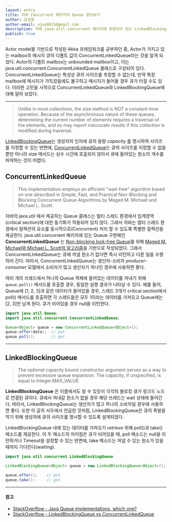 ```yaml
---
layout: entry
title: 자바 Concurrent 패키지의 Queue 알아보기
author: 김성중
author-email: ajax0615@gmail.com
description: 자바 java.util.concurrent 패키지에 포함되어 있는 LinkedBlockingQueue와 ConcurrentLinkedQueue에 대한 설명입니다.
publish: true
---
```


Actor model을 기반으로 작성된 Akka 프레임워크를 공부하던 중, Actor가 가지고 있는 mailbox의 메시지 큐의 디폴트 값이 ConcurrentLinkedQueue라는 것을 알게 되었다. Actor의 디폴트 mailbox는 unbounded mailbox이고, 이는 java.util.concurrent.ConcurrentLinkedQueue 클래스로 구성되어 있다. ConcurrentLinkedQueue는 특성상 큐의 사이즈를 측정할 수 없는데, 만약 특정 mailbox에 메시지가 가득찼음에도 불구하고 메시지가 들어올 경우 큐가 터질 수도 있다. 이러한 고민을 시작으로 ConcurrentLinkedQueue와 LinkedBlockingQueue에 대해 알아 보았다.

---

> Unlike in most collections, the size method is NOT a constant-time operation. Because of the asynchronous nature of these queues, determining the current number of elements requires a traversal of the elements, and so may report inaccurate results if this collection is modified during traversal.

[LinkedBlockingQueue](https://docs.oracle.com/javase/7/docs/api/java/util/concurrent/LinkedBlockingQueue.html#LinkedBlockingQueue(int))는 생성자의 인자에 큐의 용량 *capacity* 를 명시하여 사이즈를 지정할 수 있는 반면에, [ConcurrentLinkedQueue](https://docs.oracle.com/javase/7/docs/api/java/util/concurrent/ConcurrentLinkedQueue.html#ConcurrentLinkedQueue())는 큐의 사이즈를 지정할 수 없을 뿐만 아니라 size 메서드는 상수 시간에 호출되지 않아서 큐에 들어있는 원소의 개수를 파악하는 것이 어렵다.

## ConcurrentLinkedQueue

> This implementation employs an efficient "wait-free" algorithm based on one described in Simple, Fast, and Practical Non-Blocking and Blocking Concurrent Queue Algorithms by Maged M. Michael and Michael L. Scott.

자바의 java.util 에서 제공하는 Queue 클래스는 멀티 스레드 환경에서 임계영역(critical section)에 대한 동기화가 적용되어 있지 않다. 그래서 자바는 멀티 스레드 환경에서 컬렉션의 요소를 동시적으로(Concurrent) 처리 할 수 있도록 특별한 컬렉션을 제공한다. java.util.concurrent 패키지에 있는 Queue 구현체인 **ConcurrentLinkedQueue** 는 [Non-blocking lock-free Queue](https://en.wikipedia.org/wiki/Non-blocking_algorithm#Lock-freedom)를 위해 [Maged M. Michael와 Michael L. Scott의 알고리즘](http://dl.acm.org/citation.cfm?doid=248052.248106)을 기반으로 작성되었다. 그래서 ConcurrentLinkedQueue는 큐에 꺼낼 원소가 없다면 즉시 리턴하고 다른 일을 수행하러 간다. 따라서, ConcurrentLinkedQueue는 생산자-소비자 *producer-consumer* 모델에서 소비자가 많고 생산자가 하나인 경우에 사용하면 좋다.

여러 개의 쓰레드에서 하나의 Queue 객체에 들어있는 데이터를 꺼내기 위해 `queue.poll()` 메서드를 호출할 경우, 동일한 실행 결과가 나타날 수 있다. 예를 들어, Queue에 [1, 2, 3]과 같은 데이터가 들어있을 경우, 스레드 3개가 critical section에서 poll() 메서드를 호출하면 각 스레드들은 모두 1이라는 데이터를 가져오고 Queue에는 [2, 3]만 남게 된다. 큐가 비어있을 경우 null을 리턴한다.

```java
import java.util.Queue;
import java.util.concurrent.ConcurrentLinkedQueue;

Queue<Object> queue = new ConcurrentLinkedQueue<Object>();
queue.offer(data);  // put
queue.poll();       // get
```

---

## LinkedBlockingQueue

> The optional capacity bound constructor argument serves as a way to prevent excessive queue expansion. The capacity, if unspecified, is equal to Integer.MAX_VALUE.

**LinkedBlockingQueue** 은 이름에서도 알 수 있듯이 각각의 블로킹 큐가 링크드 노드로 연결된 큐이다. 큐에서 꺼내갈 원소가 없을 경우 해당 쓰레드는 wait 상태에 들어간다. 따라서, LinkedBlockingQueue는 생산자가 많고 하나의 소비자일 경우에 사용하면 좋다. 또한 이 글의 서두에서 언급한 것처럼, LinkedBlockingQueue은 큐의 폭발을 막기 위해 생성자에 큐의 사이즈를 명시할 수 있도록 설계되었다.

LinkedBlockingQueue 내에 있는 데이터를 가져오기 *retrieve* 위해 poll()과 take() 메소드를 제공한다. 이 두 메소드의 차이점은 큐가 비어있을 때, poll 메소드는 null을 리턴하거나 Timeout을 설정할 수 있는 반면에, take 메소드는 꺼낼 수 있는 원소가 있을 때까지 기다린다(waiting).

```java
import java.util.concurrent.LinkedBlockingQueue

LinkedBlockingQueue<Object> queue = new LinkedBlockingQueue<Object>();

queue.offer();    // put
queue.take();     // get
```

---

#### 참고
- [StackOverflow - Java Queue implementations, which one?](http://stackoverflow.com/questions/1301691/java-queue-implementations-which-one?rq=1)
- [StackOverflow - LinkedBlockingQueue vs ConcurrentLinkedQueue](http://stackoverflow.com/questions/1426754/linkedblockingqueue-vs-concurrentlinkedqueue)
